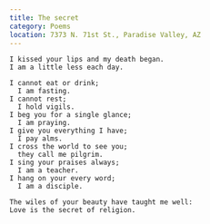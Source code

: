 ```yaml
---
title: The secret
category: Poems
location: 7373 N. 71st St., Paradise Valley, AZ
---
```


    I kissed your lips and my death began.
    I am a little less each day.

    I cannot eat or drink;
      I am fasting.
    I cannot rest;
      I hold vigils.
    I beg you for a single glance;
      I am praying.
    I give you everything I have;
      I pay alms.
    I cross the world to see you;
      they call me pilgrim.
    I sing your praises always;
      I am a teacher.
    I hang on your every word;
      I am a disciple.

    The wiles of your beauty have taught me well:
    Love is the secret of religion.


